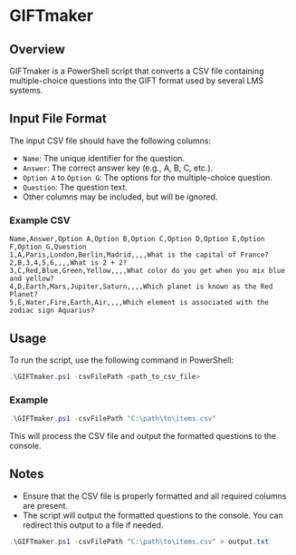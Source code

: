 # GIFTmaker

## Overview
GIFTmaker is a PowerShell script that converts a CSV file containing multiple-choice questions into the GIFT format used by several LMS systems.

## Input File Format
The input CSV file should have the following columns:
- `Name`: The unique identifier for the question.
- `Answer`: The correct answer key (e.g., A, B, C, etc.).
- `Option A` to `Option G`: The options for the multiple-choice question.
- `Question`: The question text.
- Other columns may be included, but will be ignored.

### Example CSV
```csv
Name,Answer,Option A,Option B,Option C,Option D,Option E,Option F,Option G,Question
1,A,Paris,London,Berlin,Madrid,,,,What is the capital of France?
2,B,3,4,5,6,,,,What is 2 + 2?
3,C,Red,Blue,Green,Yellow,,,,What color do you get when you mix blue and yellow?
4,D,Earth,Mars,Jupiter,Saturn,,,,Which planet is known as the Red Planet?
5,E,Water,Fire,Earth,Air,,,,Which element is associated with the zodiac sign Aquarius?
```

## Usage
To run the script, use the following command in PowerShell:

```powershell
.\GIFTmaker.ps1 -csvFilePath <path_to_csv_file>
```

### Example
```powershell
.\GIFTmaker.ps1 -csvFilePath "C:\path\to\items.csv"
```

This will process the CSV file and output the formatted questions to the console.

## Notes
- Ensure that the CSV file is properly formatted and all required columns are present.
- The script will output the formatted questions to the console. You can redirect this output to a file if needed.

```powershell
.\GIFTmaker.ps1 -csvFilePath "C:\path\to\items.csv" > output.txt
```
